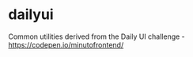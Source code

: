 # dailyui

Common utilities derived from the Daily UI challenge - https://codepen.io/minutofrontend/
